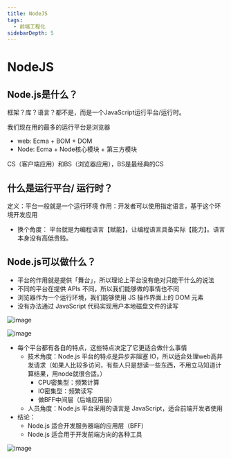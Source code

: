 ```yaml
---
title: NodeJS
tags:
  - 前端工程化
sidebarDepth: 5
---
```

# NodeJS
## Node.js是什么？
框架？库？语言？都不是，而是一个JavaScript运行平台/运行时。

我们现在用的最多的运行平台是浏览器
- web: Ecma + BOM + DOM
- Node: Ecma + Node核心模块 + 第三方模块

CS（客户端应用）和BS（浏览器应用），BS是最经典的CS

## 什么是运行平台/ 运行时？
定义：平台一般就是一个运行环境
作用：开发者可以使用指定语言，基于这个环境开发应用

- 换个角度： 平台就是为编程语言【赋能】，让编程语言具备实际【能力】。语言本身没有高低贵贱。

## Node.js可以做什么？
- 平台的作⽤就是提供「舞台」，所以理论上平台没有绝对只能⼲什么的说法
- 不同的平台在提供 APIs 不同，所以我们能够做的事情也不同
- 浏览器作为⼀个运⾏环境，我们能够使⽤ JS 操作界⾯上的 DOM 元素
- 没有办法通过 JavaScript 代码实现⽤户本地磁盘⽂件的读写

![image](/assets/images/program/nodejs1.png)

![image](/assets/images/program/nodejs2.png)

- 每个平台都有各⾃的特点，这些特点决定了它更适合做什么事情
    + 技术角度：Node.js 平台的特点是异步⾮阻塞 IO，所以适合处理web⾼并发请求（如果人比较多访问，有些人只是想读一些东西，不用立马知道计算结果，用node就很合适。）
        + CPU密集型：频繁计算
        + IO密集型：频繁读写
        + 做BFF中间层（后端应用层）
    + ⼈员⻆度：Node.js 平台采⽤的语⾔是 JavaScript，适合前端开发者使⽤
- 结论：
    + Node.js 适合开发服务器端的应⽤层（BFF）
    + Node.js 适合⽤于开发前端⽅向的各种⼯具

![image](/assets/images/program/nodejs3.png)
